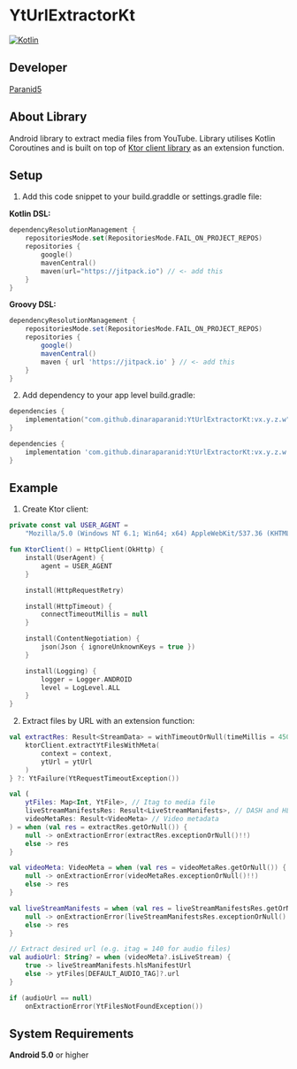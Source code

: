 # YtUrlExtractorKt

[![Kotlin](https://img.shields.io/badge/kotlin-1.9.0-blue.svg?logo=kotlin)](http://kotlinlang.org)

## **Developer**
[Paranid5](https://github.com/dinaraparanid)

## **About Library**
Android library to extract media files from YouTube.
Library utilises Kotlin Coroutines and is built on top of [Ktor client library](https://ktor.io/) as an extension function.

## **Setup**

1. Add this code snippet to your build.graddle or settings.gradle file:

**Kotlin DSL:**

```kotlin
dependencyResolutionManagement {
    repositoriesMode.set(RepositoriesMode.FAIL_ON_PROJECT_REPOS)
    repositories {
        google()
        mavenCentral()
        maven(url="https://jitpack.io") // <- add this
    }
}
```

**Groovy DSL:**

```groovy
dependencyResolutionManagement { 
    repositoriesMode.set(RepositoriesMode.FAIL_ON_PROJECT_REPOS)
    repositories {
        google()
        mavenCentral()
        maven { url 'https://jitpack.io' } // <- add this
    }
}
```

2. Add dependency to your app level build.gradle:

```kotlin
dependencies {
    implementation("com.github.dinaraparanid:YtUrlExtractorKt:vx.y.z.w")
}
```

```groovy
dependencies {
    implementation 'com.github.dinaraparanid:YtUrlExtractorKt:vx.y.z.w'
}
```

## **Example**

1. Create Ktor client:

```Kotlin
private const val USER_AGENT =
    "Mozilla/5.0 (Windows NT 6.1; Win64; x64) AppleWebKit/537.36 (KHTML, like Gecko) Chrome/97.0.4692.98 Safari/537.36"

fun KtorClient() = HttpClient(OkHttp) {
    install(UserAgent) {
        agent = USER_AGENT
    }

    install(HttpRequestRetry)

    install(HttpTimeout) {
        connectTimeoutMillis = null
    }

    install(ContentNegotiation) {
        json(Json { ignoreUnknownKeys = true })
    }

    install(Logging) {
        logger = Logger.ANDROID
        level = LogLevel.ALL
    }
}
```

2. Extract files by URL with an extension function:

```Kotlin
val extractRes: Result<StreamData> = withTimeoutOrNull(timeMillis = 4500) {
    ktorClient.extractYtFilesWithMeta(
        context = context,
        ytUrl = ytUrl
    )
} ?: YtFailure(YtRequestTimeoutException())

val (
    ytFiles: Map<Int, YtFile>, // Itag to media file
    liveStreamManifestsRes: Result<LiveStreamManifests>, // DASH and HLS stream manifests
    videoMetaRes: Result<VideoMeta> // Video metadata
) = when (val res = extractRes.getOrNull()) {
    null -> onExtractionError(extractRes.exceptionOrNull()!!)
    else -> res
}

val videoMeta: VideoMeta = when (val res = videoMetaRes.getOrNull()) {
    null -> onExtractionError(videoMetaRes.exceptionOrNull()!!)
    else -> res
}

val liveStreamManifests = when (val res = liveStreamManifestsRes.getOrNull()) {
    null -> onExtractionError(liveStreamManifestsRes.exceptionOrNull()!!)
    else -> res
}

// Extract desired url (e.g. itag = 140 for audio files)
val audioUrl: String? = when (videoMeta?.isLiveStream) {
    true -> liveStreamManifests.hlsManifestUrl
    else -> ytFiles[DEFAULT_AUDIO_TAG]?.url
}

if (audioUrl == null)
    onExtractionError(YtFilesNotFoundException())
```

## **System Requirements**
**Android 5.0** or higher